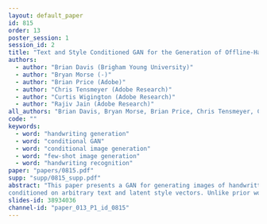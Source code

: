 ```yaml
---
layout: default_paper
id: 815
order: 13
poster_session: 1
session_id: 2
title: "Text and Style Conditioned GAN for the Generation of Offline-Handwriting Lines"
authors:
  - author: "Brian Davis (Brigham Young University)"
  - author: "Bryan Morse (-)"
  - author: "Brian Price (Adobe)"
  - author: "Chris Tensmeyer (Adobe Research)"
  - author: "Curtis Wigington (Adobe Research)"
  - author: "Rajiv Jain (Adobe Research)"
all_authors: "Brian Davis, Bryan Morse, Brian Price, Chris Tensmeyer, Curtis Wigington and Rajiv Jain"
code: ""
keywords:
  - word: "handwriting generation"
  - word: "conditional GAN"
  - word: "conditional image generation"
  - word: "few-shot image generation"
  - word: "handwriting recognition"
paper: "papers/0815.pdf"
supp: "supp/0815_supp.pdf"
abstract: "This paper presents a GAN for generating images of handwritten lines 
conditioned on arbitrary text and latent style vectors. Unlike prior work, which produce stroke points or single-word images, this model generates entire lines of offline handwriting. The model produces variable-sized images by using style vectors to determine character widths. A generator network is trained with GAN and autoencoder techniques to learn style, and uses a pre-trained handwriting recognition network to induce legibility. A study using human evaluators demonstrates that the model produces images that appear to be written by a human. After training, the encoder network can extract a style vector from an image, allowing images in a similar style to be generated, but with arbitrary text."
slides-id: 38934036
channel-id: "paper_013_P1_id_0815"
---
```

